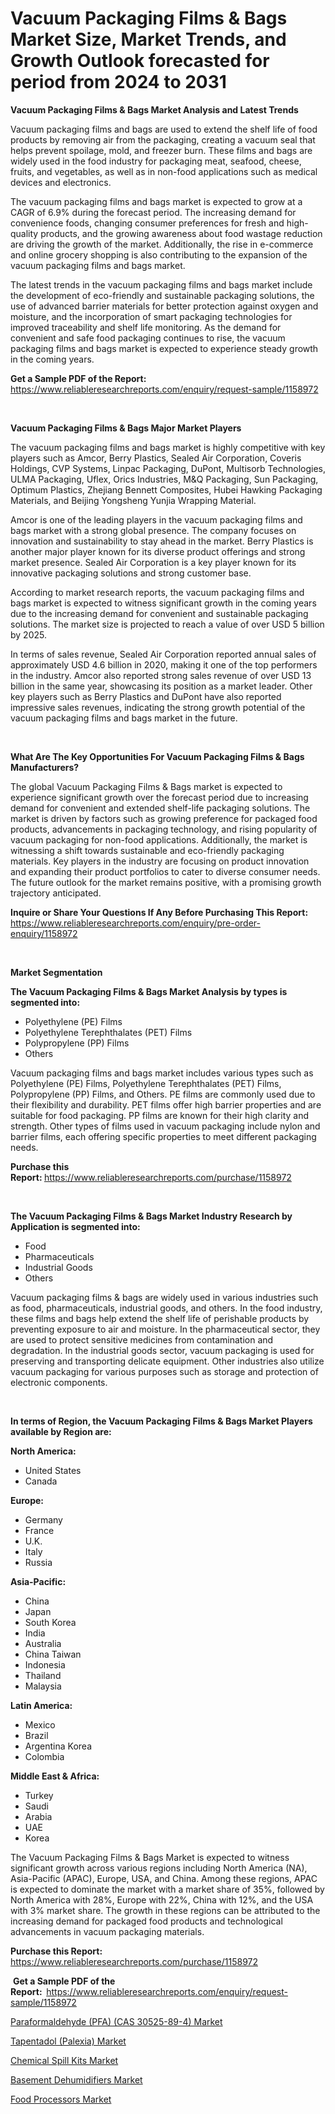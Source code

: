 <p><h1>Vacuum Packaging Films & Bags Market Size, Market Trends, and Growth Outlook forecasted for period from 2024 to 2031</h1></p><p><strong>Vacuum Packaging Films & Bags Market Analysis and Latest Trends</strong></p>
<p><p>Vacuum packaging films and bags are used to extend the shelf life of food products by removing air from the packaging, creating a vacuum seal that helps prevent spoilage, mold, and freezer burn. These films and bags are widely used in the food industry for packaging meat, seafood, cheese, fruits, and vegetables, as well as in non-food applications such as medical devices and electronics.</p><p>The vacuum packaging films and bags market is expected to grow at a CAGR of 6.9% during the forecast period. The increasing demand for convenience foods, changing consumer preferences for fresh and high-quality products, and the growing awareness about food wastage reduction are driving the growth of the market. Additionally, the rise in e-commerce and online grocery shopping is also contributing to the expansion of the vacuum packaging films and bags market.</p><p>The latest trends in the vacuum packaging films and bags market include the development of eco-friendly and sustainable packaging solutions, the use of advanced barrier materials for better protection against oxygen and moisture, and the incorporation of smart packaging technologies for improved traceability and shelf life monitoring. As the demand for convenient and safe food packaging continues to rise, the vacuum packaging films and bags market is expected to experience steady growth in the coming years.</p></p>
<p><strong>Get a Sample PDF of the Report:&nbsp;</strong> <a href="https://www.reliableresearchreports.com/enquiry/request-sample/1158972">https://www.reliableresearchreports.com/enquiry/request-sample/1158972</a></p>
<p>&nbsp;</p>
<p><strong>Vacuum Packaging Films & Bags Major Market Players</strong></p>
<p><p>The vacuum packaging films and bags market is highly competitive with key players such as Amcor, Berry Plastics, Sealed Air Corporation, Coveris Holdings, CVP Systems, Linpac Packaging, DuPont, Multisorb Technologies, ULMA Packaging, Uflex, Orics Industries, M&Q Packaging, Sun Packaging, Optimum Plastics, Zhejiang Bennett Composites, Hubei Hawking Packaging Materials, and Beijing Yongsheng Yunjia Wrapping Material.</p><p>Amcor is one of the leading players in the vacuum packaging films and bags market with a strong global presence. The company focuses on innovation and sustainability to stay ahead in the market. Berry Plastics is another major player known for its diverse product offerings and strong market presence. Sealed Air Corporation is a key player known for its innovative packaging solutions and strong customer base.</p><p>According to market research reports, the vacuum packaging films and bags market is expected to witness significant growth in the coming years due to the increasing demand for convenient and sustainable packaging solutions. The market size is projected to reach a value of over USD 5 billion by 2025.</p><p>In terms of sales revenue, Sealed Air Corporation reported annual sales of approximately USD 4.6 billion in 2020, making it one of the top performers in the industry. Amcor also reported strong sales revenue of over USD 13 billion in the same year, showcasing its position as a market leader. Other key players such as Berry Plastics and DuPont have also reported impressive sales revenues, indicating the strong growth potential of the vacuum packaging films and bags market in the future.</p></p>
<p>&nbsp;</p>
<p><strong>What Are The Key Opportunities For Vacuum Packaging Films & Bags Manufacturers?</strong></p>
<p><p>The global Vacuum Packaging Films & Bags market is expected to experience significant growth over the forecast period due to increasing demand for convenient and extended shelf-life packaging solutions. The market is driven by factors such as growing preference for packaged food products, advancements in packaging technology, and rising popularity of vacuum packaging for non-food applications. Additionally, the market is witnessing a shift towards sustainable and eco-friendly packaging materials. Key players in the industry are focusing on product innovation and expanding their product portfolios to cater to diverse consumer needs. The future outlook for the market remains positive, with a promising growth trajectory anticipated.</p></p>
<p><strong>Inquire or Share Your Questions If Any Before Purchasing This Report:</strong> <a href="https://www.reliableresearchreports.com/enquiry/pre-order-enquiry/1158972">https://www.reliableresearchreports.com/enquiry/pre-order-enquiry/1158972</a></p>
<p>&nbsp;</p>
<p><strong>Market Segmentation</strong></p>
<p><strong>The Vacuum Packaging Films & Bags Market Analysis by types is segmented into:</strong></p>
<p><ul><li>Polyethylene (PE) Films</li><li>Polyethylene Terephthalates (PET) Films</li><li>Polypropylene (PP) Films</li><li>Others</li></ul></p>
<p><p>Vacuum packaging films and bags market includes various types such as Polyethylene (PE) Films, Polyethylene Terephthalates (PET) Films, Polypropylene (PP) Films, and Others. PE films are commonly used due to their flexibility and durability. PET films offer high barrier properties and are suitable for food packaging. PP films are known for their high clarity and strength. Other types of films used in vacuum packaging include nylon and barrier films, each offering specific properties to meet different packaging needs.</p></p>
<p><strong>Purchase this Report:&nbsp;</strong><a href="https://www.reliableresearchreports.com/purchase/1158972">https://www.reliableresearchreports.com/purchase/1158972</a></p>
<p>&nbsp;</p>
<p><strong>The Vacuum Packaging Films & Bags Market Industry Research by Application is segmented into:</strong></p>
<p><ul><li>Food</li><li>Pharmaceuticals</li><li>Industrial Goods</li><li>Others</li></ul></p>
<p><p>Vacuum packaging films & bags are widely used in various industries such as food, pharmaceuticals, industrial goods, and others. In the food industry, these films and bags help extend the shelf life of perishable products by preventing exposure to air and moisture. In the pharmaceutical sector, they are used to protect sensitive medicines from contamination and degradation. In the industrial goods sector, vacuum packaging is used for preserving and transporting delicate equipment. Other industries also utilize vacuum packaging for various purposes such as storage and protection of electronic components.</p></p>
<p>&nbsp;</p>
<p><strong>In terms of Region, the Vacuum Packaging Films & Bags Market Players available by Region are:</strong></p>
<p>
    <p> <strong> North America: </strong>
        <ul>
            <li>United States</li>
            <li>Canada</li>
        </ul>
        </p> 
    <p> <strong> Europe: </strong>
        <ul>
            <li>Germany</li>
            <li>France</li>
            <li>U.K.</li>
            <li>Italy</li>
            <li>Russia</li>
        </ul>
        </p> 
    <p> <strong> Asia-Pacific: </strong>
        <ul>
            <li>China</li>
            <li>Japan</li>
            <li>South Korea</li>
            <li>India</li>
            <li>Australia</li>
            <li>China Taiwan</li>
            <li>Indonesia</li>
            <li>Thailand</li>
            <li>Malaysia</li>
        </ul>
        </p> 
    <p> <strong> Latin America: </strong>
        <ul>
            <li>Mexico</li>
            <li>Brazil</li>
            <li>Argentina Korea</li>
            <li>Colombia</li>
        </ul>
        </p> 
    <p> <strong> Middle East & Africa: </strong>
        <ul>
            <li>Turkey</li>
            <li>Saudi</li>
            <li>Arabia</li>
            <li>UAE</li>
            <li>Korea</li>
        </ul>
    </p>
    </p>
<p><p>The Vacuum Packaging Films & Bags Market is expected to witness significant growth across various regions including North America (NA), Asia-Pacific (APAC), Europe, USA, and China. Among these regions, APAC is expected to dominate the market with a market share of 35%, followed by North America with 28%, Europe with 22%, China with 12%, and the USA with 3% market share. The growth in these regions can be attributed to the increasing demand for packaged food products and technological advancements in vacuum packaging materials.</p></p>
<p><strong>Purchase this Report: </strong><a href="https://www.reliableresearchreports.com/purchase/1158972">https://www.reliableresearchreports.com/purchase/1158972</a></p>
<p>&nbsp;<strong>Get a Sample PDF of the Report:&nbsp;&nbsp;</strong><a href="https://www.reliableresearchreports.com/enquiry/request-sample/1158972">https://www.reliableresearchreports.com/enquiry/request-sample/1158972</a></p>
<p><strong></strong></p>
<p><p><a href="https://github.com/abdelrhmankishk22/Market-Research-Report-List-3/blob/main/paraformaldehyde-pfa-cas-30525-89-4-market.md">Paraformaldehyde (PFA) (CAS 30525-89-4) Market</a></p><p><a href="https://github.com/bracarafogo/Market-Research-Report-List-1/blob/main/tapentadol-palexia-market.md">Tapentadol (Palexia) Market</a></p><p><a href="https://medium.com/p/1c237204007d/edit">Chemical Spill Kits Market</a></p><p><a href="https://issuu.com/reportprime-2/docs/basement-dehumidifiers-market-size-2030.pptx">Basement Dehumidifiers Market</a></p><p><a href="https://issuu.com/reportprime-2/docs/food-processors-market-size-2030.pptx">Food Processors Market</a></p></p>